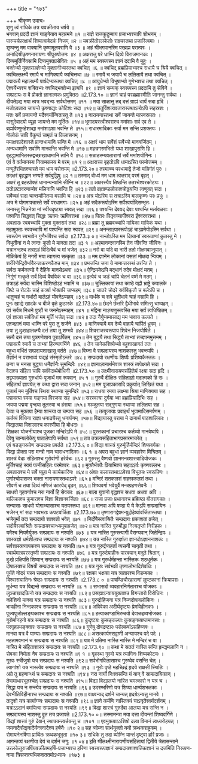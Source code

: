 +++
title = "१७३"

+++
श्रीकृष्ण उवाच-  
शृणु त्वं राधिके तत्र यवक्रीताय चर्षये ।  
भगवान् प्रददौ ज्ञानं गाङ्गेयाय महात्मने ॥१ ॥
राज्ञे राजकुटुम्बाय प्रजाभ्यश्चापि शोभनम् ।  
पारम्पर्यप्ररक्षार्थं शिष्यत्वावेदकं निजम् ॥२ ॥
यवक्रीतोरलकेतोः राज्ञ्यस्तथा प्रजास्त्विमाः ।  
शृण्वन्तु मम वाक्यानि कृष्णमूलपराणि वै ॥३ ॥
अहं श्रीभगवानस्मि परब्रह्म परात्परः ।  
अनादिश्रीकृष्णनारायणः श्रीपुरुषोत्तमः ॥४ ॥
अक्षरात्तु परे धाम्नि दिव्ये विराजमानकः ।  
दिव्यमूर्तिर्निवसामि दिव्यमुक्तप्रसेवितः ॥५ ॥
अहं मम स्वरूपस्य ज्ञानं ददामि वै मुहुः ।  
भक्तेभ्यो मुक्तसञ्ज्ञेभ्यो मुक्तानीभ्यस्तथा क्वचित् ॥६ ॥
क्वचिद् ब्रह्मप्रियाभ्यश्च राधायै च श्रियै क्वचित् ।  
क्वचिल्लक्ष्म्यै रमायै च माणिक्यायै क्वचित्तथा ॥७ ॥
रमायै च जयायै च ललितायै तथा क्वचित् ।  
पद्मावत्यै महालक्ष्म्यै पार्षदेभ्यस्तथा क्वचित् ॥८ ॥
आयुधेभ्यो विभूषाभ्यो गुणेभ्यश्च तथा क्वचित् ।  
ऐश्वर्येभ्यश्च शक्तिभ्यः क्वचिद्भक्तेभ्य इत्यपि ॥९ ॥
ज्ञानं सम्यक् स्वरूपस्य प्रददामि तु सेविने ।  
सम्प्रदायः स वै प्रोक्तो ज्ञानात्मकः प्रमुक्तिदः ॥2.173.१० ॥
ज्ञानं चाहं परब्रह्मास्मीति जानन्तु सर्वथा ।  
दीयतेऽद्य मया त्वत्र भवद्भ्यः सर्वथोत्तमम् ॥११ ॥
मया साक्षात्तु तद् दत्तं ग्राह्यं धार्यं सदा हृदि ।  
मत्तोऽवतारा जायन्ते कृष्णाद्याः कोटिशः सदा ॥१२॥
चतुर्विशत्यवतारास्तथाऽन्येऽपि सहस्रशः ।  
मत्तः सर्वे प्रजायन्ते मदैश्वर्यान्वितास्तु ते ॥१३॥
नारायणास्तथा सर्वे जायन्ते मत्स्वरूपतः ।  
वासुदेवादयो व्यूहा जायन्ते मम मूर्तितः ॥१४॥
भूमादयस्त्वीश्वराश्च ममांशाः सर्व एव ते ।  
ब्रह्मविष्णुमहेशाद्या ममांशाऽशा भवन्ति ते ॥१५॥
राधारमादिकाः सर्वा मम सन्ति प्रशक्तयः ।  
गोलोकं चापि वैकुण्ठं चामृतं च किलासनम् ।  
ममाक्षरप्रदेशास्ते प्रान्तधामानि सन्ति मे ॥१६ ॥
अक्षरं धाम सर्वेशं सर्वेभ्यो मानवर्जितम् ।  
अन्यधामानि सर्वाणि मानवन्ति भवन्ति मे ॥१७॥
महन्नगरमभितो यथा शाखापुराणि हि ।  
बृहद्धामाभितस्तद्वच्छाखाधामानि तानि वै ॥१८॥
सम्राडस्म्यवताराणां सर्वे ममांशयोगिनः ।  
एवं वै वर्तमानस्य नियामकस्य मे परम् ॥१ ९॥
अक्षराच्च बृहतोऽपि धामाऽस्ति परमोत्तमम् ।  
मन्मूर्तेरभितश्चास्ते मम धाम परोत्तमम् ॥2.173.२०॥
तस्माच्च परधामाद्वै तेजो यन्निर्गतं पुरः ।  
तदक्षरं बृहद्धाम भण्यते सर्वबुद्धिषु ॥२ १॥
तस्माद् बोध्यं मम धाम त्वक्षराद् परमं बृहत् ।  
अक्षरं तु ब्रहत्प्रोक्तं धामान्यन्यानि सीम्नि च ॥२२॥
अक्षरस्यैव तिष्ठन्ति ततश्चेश्वरकोटयः ।  
ततोऽष्टावरणान्येव मलिनानि भवन्ति हि ॥२३॥
ततो ब्रह्माण्डलोकाश्चोड्डयन्ति त्वणुवत् सदा ।  
सर्वेष्वहं सदा चान्तर्यामितया वसामि च ॥२४॥
अत्र योऽस्मि स तत्राऽस्मि बालकृष्णः परः प्रभुः ।  
अत्र मे योगमापन्नास्ते सर्वे परधामगाः ॥२५॥
अहं सदैकरूपोऽस्मि सर्वैश्वर्यादिसम्भृतः ।  
जनास्तु भिन्ननेत्रा मां स्वीयदृष्ट्या स्ववत् सदा ॥२६॥
पश्यन्ति देववद् देवाः पश्यन्ति मर्त्यवन्नराः ।  
पश्यन्ति सिद्धवत् सिद्धाः ऋषयः ऋषिवत्तथा ॥२७॥
पितरः पितृवच्चापीश्वरा ईश्वरवत्तथा ।  
अवताराः स्ववच्चापि मुक्ता मुक्तसमं तथा ॥२८॥
ब्रह्मा तु ब्रह्मवच्चापि मायिका मायिकं यथा ।  
महामुक्ताः स्ववच्चापि मां पश्यन्ति सदा स्ववत् ॥२९॥
अनन्ताऽपाररूपोऽहं चाऽप्रमेयोऽस्मि सर्वथा ।  
स्वरूपेण स्वभावेन गुणैर्भावैश्च सर्वदा ॥2.173.३ ०॥
नान्तोऽस्ति मम दिव्यानां स्वरूपाणां कुतस्तु मे ।  
विभूतीनां न मे त्वन्तः कुतो मे मानता तदा ॥३ १ ॥
अहमानन्दवानस्मि तेन जीवन्ति जीविनः ।  
यत्रानन्दश्च तत्राऽहं विदित्वैवं च मां भजेत् ॥३२॥
नरो वा यदि वा नारी ततो मोक्षमवाप्नुयात् ।  
मोक्षिकेयं हि नगरी मया त्वागत्य सत्कृता ॥३३ ॥
मम ज्ञानेन लोकानां वसतां मोक्षदा न्वियम् ।  
शरीरेणेन्द्रियैर्भावैरन्तःकरणकैश्च माम् ॥३४॥
प्रभजन्ति जना ये मामान्तरस्थं तरन्ति ते ।  
सर्वदा कर्मकाण्डे वै दैहिके मानसेऽथवा ॥३५॥
ऐन्द्रियकेऽपि मद्भानं तदेव मोक्षदं मतम् ।  
निर्गुणं मत्कृते सर्वं दिव्यं वैषयिकं च वा ॥३६॥
इत्येवं च जडं चापि चेतनं वर्ष्म मे मतम् ।  
तत्राऽहं सर्वदा चास्मि विशिष्टोऽहं भवामि च ॥३७॥
चुल्लिकायां तथा काष्ठे वह्नौ भ्राष्ट्रे कपालके ।  
पिष्टे च रोटके चाहं कर्त्र्या भोक्तरि चाप्यहम् ॥३८॥
जाठरे चोदरे सर्वविकृतौ च बलेऽपि च ।  
धातुष्वहं च गर्भादौ बालेऽहं यौवनेऽप्यहम् ॥३९॥
वार्धके च शवे भूतीभावे चाहं वसामि हि ।  
पुनः खाद्ये खादके च बीजे वृक्षे कुठारके ॥2.173.४०॥
छेदने छेत्तरि द्वैधीभावे समित्सु चाप्यहम् ।  
एवं सर्वत्र निधने पुष्टौ च जननेऽस्म्यहम् ॥४१ ॥
मद्विना नाऽप्यणुस्त्वस्ति मया सर्वं त्वधिष्ठितम् ।  
एवं ज्ञात्वा सर्वविधां मम मूर्तिं भजेत् सदा ॥४२॥
तदा नैर्गुण्यमासाद्य मम भावाय कल्पते ।  
एतज्ज्ञानं मया धाम्नि परे पुरा तु सर्जने ॥४३ ॥
माणिक्यायै मम देव्यै वाहायै चार्पितं ध्रुवम् ।  
तया तु दुःखहालक्ष्म्यै दत्तं तया तु शम्भवे ॥४४॥
शिवराजस्वरूपाय शिवेन निजयोषिते ।  
सत्यै दत्तं तया पुत्रगणेशाय पुराऽर्पितम् ॥४५॥
तेन बुद्धयै तथा सिद्ध्यै ताभ्यां तज्ज्ञानमुत्तमम् ।  
पद्मावत्यै रमायै च ताभ्यां हिरण्यगर्भिणे ॥४६ ॥
तेन चानेकशिष्येभ्यो बहुशाखागतं ततः ।  
बहुधा वर्धितं सम्प्रदायशाखासु वर्तते ॥४७॥
विघ्ना वै सम्प्रदायस्य नाशकास्तु भवन्त्यपि ।  
तैर्ज्ञानं न पराभाव्यं यद्यहं संस्मृतोऽन्तरे ॥४८॥
सम्प्रदायो रक्षणीयः शिष्यैः प्रशिष्यकैस्ततः ।  
तन्वा च मनसा बुद्ध्या धनैर्ज्ञानैः सुमन्दिरैः ॥४९॥
ज्ञानाऽवनार्थमेवात्र शास्त्रं त्वपेक्ष्यते सदा ।  
वेदाश्च संहिता चापि सर्ववेदार्थबोधिनी ॥2.173.५० ॥
लक्ष्मीनारायणसंहितेयं रक्ष्या सदा हृदि ।  
तद्व्याख्याता गुरुर्धार्यः पूजार्थं मम रूपवान् ॥५ १ ॥
गुरुर्वै दीक्षितः संहिताज्ञो मदात्मको हि सः ।  
संहितार्थं ज्ञापयेत् स कथा द्वारा सदा जनान् ॥५२॥
मम पूजाप्रकारादि प्रकुर्यात् लिखितं यथा ।  
पूजार्थं मम मूर्तिश्च स्थिरा स्थाप्या सुमन्दिरे ॥५३॥
राधया रमया लक्ष्म्या श्रिया माणिक्यया सह ।  
पद्मावत्या रमया गङ्गया विरजया सह ॥५४॥
सरस्वत्या दुर्गया भ्वा ब्रह्मप्रियादिभिः सह ।  
जयया पद्मया वृन्दया तुलस्या च हंसया ॥५५॥
मञ्जुलया सद्गुणया स्थाप्या ललितया सह ।  
देव्या च मुक्तया हैम्या शान्त्या वा चम्पया सह ॥५६ ॥
तत्पूजायाः प्रवाहर्थं भूग्रामादिसमर्पणम् ।  
कर्तव्यं विधिना राज्ञा धनाढ्यैस्तु धनार्पणम् ॥५७॥
विद्यायास्तु पराया मे दानार्थं पाठशालिकाः ।  
विद्यालया विशालाश्च कारणीया हि बोधदाः ।  
शिक्षका योजनीयाश्च पूजका मन्दिरेऽपि मे ॥५८॥
पुस्तकानां प्रचारश्च कर्तव्यो मानवेष्वपि ।  
देवेषु चान्यलोकेषु पातालेष्वपि सर्वथा ॥५९॥
तत्र तत्रत्यसंहिताभागप्रसारमाचरेत् ।  
एवं षडङ्गरूपेण सम्प्रदायः प्रवर्तते ॥2.173.६ ०॥
विद्या शास्त्रं गुरुर्मूर्तिर्मन्दिरं शिष्यवर्गकः ।  
विद्या प्रोक्ता परा मन्त्रो नाम चाराधनादिकाः ॥६ १ ॥
अपरा बहुधा ज्ञानं व्यवहारेण मिश्रितम् ।  
शास्त्रं वेदाः संहिताश्च गुरोर्वाणी हरेर्वचः ॥६२॥
गुरुस्तु वैष्णवो ज्ञानमन्त्रशास्त्रादियोजकः ।  
मूर्तिश्चाहं स्वयं पत्नीसहितः परमेश्वरः ॥६३॥
मुक्तैर्भक्तैः प्रियाभिश्च सहाऽऽर्यः कृष्णवल्लभः ।  
अवताराश्च मे सर्वे व्यूहा मे कार्यकारिणः ॥६४॥
अंशाः कलास्तथाऽऽवेशा विभूतयः स्वरूपिणः ।  
पूर्णाश्चोपासका भक्ता नारायणास्तथाऽपरे ॥६५॥
मन्दिरं शतकलशं सहस्रकलशं तथा ।  
सौवर्णं च तथा दिव्यं मणिजं कारयेद् दृढम् ॥६६॥
शिष्यवर्गा भवेयुर्वै मन्त्रग्रहणसेवनैः ।  
साधवो गृहवर्गाश्च नरा नार्यो हि सेवकाः ॥६७॥
बाला युवानो वृद्धाश्च सधवा अधवा अपि ।  
बालिकाश्च कुमाराश्च विज्ञा विज्ञानवर्जिताः ॥६८॥
राजा प्रजाः प्रधानाश्च ब्रह्मिष्ठा वीतरागकाः ।  
सन्यासाः साधवो योगाभ्यासाश्च यतयस्तथा ॥६९॥
मानवा अपि षण्ढा ये ये केऽपि सम्प्रदायिनः ।  
भजेरन् मां सदा भावभराः कपटवर्जिताः ॥2.173.७०॥
तृष्णारागद्वेषमन्युद्रोहेर्ष्यावर्जितास्तथा ।  
भजेयुर्मां तदा सम्प्रदायो शाश्वतो भवेत् ॥७१ ॥
निर्दोषैस्त्वाश्रितैः सम्प्रदायः प्रकाशतां व्रजेत् ।  
सदोषैस्त्वाश्रितैः सम्प्रदायश्चान्ध्यमुपाव्रजेत् ॥७२॥
यत्र नास्ति गुरुर्बोद्धा नित्यतृप्तो निरीहकः ।  
यमैश्च नियमैर्युक्तः सम्प्रदायः स नश्यति ॥७३ ॥
यत्र नास्ति गुरुस्त्यागी वैराग्यवान् जितेन्द्रियः ।  
शास्त्रज्ञो धर्मशीलश्च सम्प्रदायः स नश्यति ॥७४॥
यत्र नास्ति गुरुर्ज्ञाता ज्ञानदोऽज्ञाननाशकः ।  
सर्वशास्त्रव्यापकश्च सम्प्रदायः स नश्यति॥७५॥
यत्र गुरुर्द्रव्यहर्ता व्यसनी चानृती तथा ।  
स्वार्थमात्रपरस्तृष्णी सम्प्रदायः स नश्यति ॥७६ ॥
यत्र गुरुर्दयाहीनः पारक्यान् मनुते श्रितान् ।  
दुःखे प्रक्षिपति शिष्यान् सम्प्रदायः स नश्यति ॥७७॥
यत्र गुरुर्धर्महन्ता नास्तिकः शठधूर्तकः ।  
दोषालयश्च विषयी सम्प्रदायः स नश्यति ॥७८॥
यत्र गुरुः सर्वभक्षी तृष्णालोभादिशेवधिः ।  
पूर्यते नोदरं यस्य सम्प्रदायः स नश्यति ॥७९॥
रक्षका भक्षका यत्र त्रातारश्च विडम्बकाः ।  
विश्वासघातिनः श्रेष्ठाः सम्प्रदायः स नश्यति ॥2.173.८ ० ॥
पाषण्डिचौरहाराणां लुण्टकानां क्रियापराः ।  
मूर्धन्या यत्र विद्यन्ते सम्प्रदायः स नश्यति ॥८ १ ॥
सभासदो व्यवहारनिर्णतारश्च योजकाः ।  
लुञ्चाखादकिनो यत्र सम्प्रदायः स नश्यति ॥८२॥
प्रसह्याऽन्याययुक्ताश्च विगन्तारो विरोधिनः ।  
क्लेशिनो मानवा यत्र सम्प्रदायः स नश्यति ॥८३॥
गुरुद्रोहिजना यत्र निम्नदोषावलोकिनः ।  
भावहीना निन्दकाश्च सम्प्रदायः स नश्यति ॥८४॥
अविवेका अदीर्घदृष्टयः प्रेमविहीनकाः ।  
पूज्यपूजोल्लङ्घकाश्च सम्प्रदायः स नश्यति ॥८५॥
हत्याकाण्डाभिरुचयो देवान्नद्रव्यभोजकाः ।  
गुरोर्मानहनो यत्र सम्प्रदायः स नश्यति ॥८६॥
कुदृष्टयः कुसङ्कल्पाः कुसङ्गव्याप्तमानसाः ।  
परगृहप्रभङ्क्तारः सम्प्रदायः स नश्यति ॥८७॥
गुणेषु दोषद्रष्टारः परोत्कर्षाऽसहिष्णवः ।  
मानवा यत्र वै याम्याः सम्प्रदायः स नश्यति ॥८८॥
असत्कार्यमसद्वाणी अन्यायश्च पदे पदे ।  
महतामवमानं च सम्प्रदायः स नश्यति ॥८९॥
यत्र मे प्रतिमा नास्ति नास्ति मे मन्दिरं च वा ।  
नास्ति मे संहिताशास्त्रं सम्प्रदायः स नश्यति ॥2.173.९० ॥
कथा मे सततं नास्ति सन्ति हृन्द्यमलानि न ।  
सेवका निर्मला नैव सम्प्रदायः स नश्यति ॥९ १ ॥
गृहस्था गुरवो यत्र त्यागिनः शिष्यकोटयः ।  
गुरवः स्त्रीजुषो यत्र सम्प्रदायः स नश्यति ॥९२॥
सर्वभोगविलासाश्च गुरुष्वेव वसन्ति चेत् ।  
त्यागांशो यत्र नास्त्येव सम्प्रदायः स नश्यति ॥९३ ॥
गुरोः पृष्ठे महच्छिद्रं हृदये राक्षसी स्थितिः ।  
अग्रे तु ग्रहणान्ध्यं च सम्प्रदायः स नश्यति ॥९४॥
नरा नार्यो निःश्वसन्ति यं यान् वै साम्प्रदायिकान् ।  
तेषामाधारभूतश्चेत् सम्प्रदायः स नश्यति ॥९५॥
विद्या विद्यालयो नास्ति चमत्कारो न यत्र च ।  
सिद्धा यत्र न सन्त्येव सम्प्रदायः स नश्यति ॥९६॥
उदरम्भरिणो यत्र शिष्या धार्म्यशभक्षकाः ।  
देवभीतिविहीनाश्च सम्प्रदायः स नश्यति ॥९७॥
वाक्ष्वन्यद् दर्शने चान्यत् हृदयेऽन्यत्तु मानवे ।  
तादृशो यत्र कार्याग्न्यः सम्प्रदायः स नश्यति ॥९८॥
ज्ञाने कर्मणि नास्तिक्यं चाऽनृतैश्वर्यदर्शनम् ।  
यत्राऽऽदानं वमयित्वा सम्प्रदायः स नश्यति ॥९९॥
विद्या शास्त्रं गुरुर्देवा आलया यत्र सन्ति न ।  
सम्प्रदायस्य नाशस्तु द्रुत तत्र प्रजापते ॥2.173.१० ०॥
तस्मामन्त्रा मया दत्ता दीयन्तां शिष्यवर्गिणे ।  
विद्यां शास्त्रं गुरुं देवान् स्थापयन्त्वर्चयन्तु च ॥१०१ ॥
एवमुक्त्वाऽऽशिषो दत्वा विमानं त्वध्यरोहयत् ।  
जयनादैर्वाद्यनादैर्यन्त्रनादैश्च हर्षणैः ॥१० २॥
सह व्योम्ना सार्थयुक्तो ययौ क्रथकराष्ट्रकम् ।  
रोमायनेनर्षिणा प्रार्थितः क्रथकभूभृता ॥१० ३॥
राधिके तु तदा व्योम्नि यान्तं दृष्ट्वा हरिं प्रजाः ।  
आगन्तव्यं रक्षणीया देयं च दर्शनं जगुः ॥१ ०४॥
इति श्रीलक्ष्मीनारायणीयसंहितायां द्वितीये त्रेतासन्ताने उरलकेतुराजर्षियवक्रीतमहर्षि-प्रजाभ्यश्च हरिणा स्वस्वरूपज्ञानं सम्प्रदायशाश्वतिकज्ञानं च दत्तमिति निरूपण-  
नामा त्रिसप्तत्यधिकशततमोऽध्यायः ॥१७३ ॥
    
